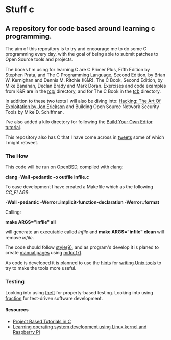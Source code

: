 # Stuff c 
## A repository for code based around learning c programming.

The aim of this repository is to try and encourage me to do some C programming every day, with the goal of being able to submit patches to Open Source tools and projects.

The books I'm using for learning C are C Primer Plus, Fifth Edition by Stephen Prata, and The C Programming Language, Second Edition, by Brian W. Kernighan and Dennis M. Ritchie (K&R). The C Book, Second Edition, by Mike Banahan, Declan Brady and Mark Doran. Exercises and code examples from K&R are in the *[tcpl](/tcpl/)* directory, and for The C Book in the *[tcb](/tcb/)* directory.

In addition to these two texts I will also be diving into: [Hacking: The Art Of Exploitation by Jon Erickson](https://www.nostarch.com/hacking2.htm) and Building Open Source Network Security Tools by Mike D. Schiffman.

I've also added a kilo directory for following the [Build Your Own Editor tutorial](http://viewsourcecode.org/snaptoken/kilo/index.html).

This repository also has C that I have come across in [tweets](https://twitter.com/fcbsd) some of which I might retweet.

### The How
This code will be run on [OpenBSD](https://www.openbsd.org), compiled with clang:

**clang -Wall -pedantic -o outfile infile.c**

To ease development I have created a Makefile which as the following *CC_FLAGS*:

**-Wall -pedantic -Werror=implicit-function-declaration -Werror=format**

Calling:

**make ARGS="infile" all**

will generate an executable called *infile* and **make ARGS="infile" clean** will remove *infile*.

The code should follow [style(9)](https://man.openbsd.org/style), and as program's develop it is planed to create [manual pages](https://man.openbsd.org/man) using [mdoc(7)](https://man.openbsd.org/mdoc). 

As code is developed it is planned to use the [hints](https://monkey.org/~marius/unix-tools-hints.html) for [writing Unix tools](https://monkey.org/~marius/unix-tools-hints.html) to try to make the tools more useful.

### Testing
Looking into using [theft](https://github.com/silentbicycle/theft) for property-based testing.
Looking into using [fraction](https://timetoplatypus.com/static/faction/index.html) for test-driven software development.

#### Resources
* [Project Based Tutorials in C](https://github.com/rby90/Project-Based-Tutorials-in-C/blob/master/README.md)
* [Learning operating system development using Linux kernel and Raspberry Pi](https://github.com/s-matyukevich/raspberry-pi-os/blob/master/README.md)

